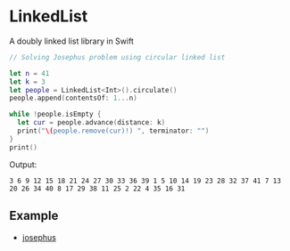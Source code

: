 # LinkedList

A doubly linked list library in Swift

```swift
// Solving Josephus problem using circular linked list

let n = 41
let k = 3
let people = LinkedList<Int>().circulate()
people.append(contentsOf: 1...n)

while !people.isEmpty {
  let cur = people.advance(distance: k)
  print("\(people.remove(cur)!) ", terminator: "")
}
print()
```

Output:

```
3 6 9 12 15 18 21 24 27 30 33 36 39 1 5 10 14 19 23 28 32 37 41 7 13 20 26 34 40 8 17 29 38 11 25 2 22 4 35 16 31
```

## Example

- [josephus](https://github.com/ready-player1/josephus/blob/main/josephus/main.swift)
